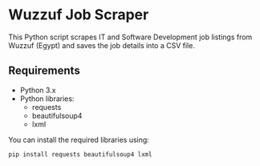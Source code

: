 # Wuzzuf Job Scraper

This Python script scrapes IT and Software Development job listings from Wuzzuf (Egypt) and saves the job details into a CSV file.

## Requirements

- Python 3.x
- Python libraries:
  - requests
  - beautifulsoup4
  - lxml

You can install the required libraries using:

```bash
pip install requests beautifulsoup4 lxml
